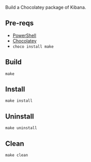 Build a Chocolatey package of Kibana.

## Pre-reqs

 - [PowerShell](https://github.com/PowerShell/PowerShell)
 - [Chocolatey](https://chocolatey.org/install)
 - `choco install make`

## Build

`make`

## Install

`make install`

## Uninstall

`make uninstall`

## Clean

`make clean`
